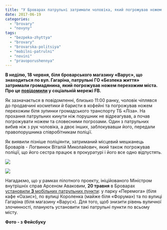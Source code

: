 ```yaml
---
title: "У Броварах патрульні затримали чоловіка, який погрожував ножем перехожим"
date: 2017-06-19
categories: 
  - "brovary"
  - "novyny"
tags: 
  - "bezpeka-zhyttya"
  - "brovary"
  - "brovarska-politsiya"
  - "mobilni-patrulni"
  - "novini"
  - "pravoporushennya"
---
```


**В неділю, 18 червня, біля броварського магазину «Варус», що знаходиться по вул. Гагаріна, патрульні ГО «Безпека життя» затримали громадянина, який погрожував ножем перехожим міста. Про це [повідомили](https://www.facebook.com/photo.php?fbid=123612211559592&set=pcb.123612444892902&type=3&theater) у соціальній мережі FB.**

Як зазначається в повідомленні, близько 11:00 ранку, чоловік чіплявся до продавчині косметики й баристи в кофейні та погрожував ножем перехожим біля зупинки громадського транспорту ТБ «Ліза». На прохання патрульних кинути ніж порушник не відреагував, а почав погрожувати ножем та словесними погрозами. Один з патрульних вибив ніж з рук чоловіка, а двоє інших, заблокувавши його, передали правопорушника співробітникам поліції.

Як виявили пізніше поліціянти, затриманий місцевий мешканець Броварів - Логвинюк Віталій Миколайович, який також погрожував поліції, що його сестра працює в прокуратурі і його все одно відпустять.

[![](https://mpz.brovary.org/wp-content/uploads/2017/06/19366614_123612211559592_3329066507379436874_n-1.jpg)](https://mpz.brovary.org/wp-content/uploads/2017/06/19366614_123612211559592_3329066507379436874_n-1.jpg)

[![](https://mpz.brovary.org/wp-content/uploads/2017/06/19275232_123612278226252_822223775458379973_n-1.jpg)](https://mpz.brovary.org/wp-content/uploads/2017/06/19275232_123612278226252_822223775458379973_n-1.jpg)

Нагадаємо, що у рамках пілотного проекту, ініційованого Міністром внутрішніх справ Арсеном Аваковим, **20 травня** в Броварах [установили **3** мобільних патрульних пункти](https://mpz.brovary.org/brovarski-mobilni-patrulni-atovtsi-druzhynnyky-yakyh-ne-vystachaye/): у парку «Перемога» (біля кафе «Оазис»), по вулиці Короленка (майже біля «Форума») та по вулиці Гагаріна (біля магазину «Варус»). Для того, щоб знизити рівень вуличної злочинності, планують установити такі патрульні пункти по всьому місту.

**Фото - з Фейсбуку**
